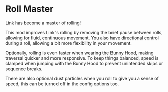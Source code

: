 # Roll Master

Link has become a master of rolling!

This mod improves Link's rolling by removing the brief pause between rolls, allowing for fluid, continuous movement. You also have directional control during a roll, allowing a bit more flexibility in your movement.

Optionally, rolling is even faster when wearing the Bunny Hood, making traversal quicker and more responsive. To keep things balanced, speed is clamped when jumping with the Bunny Hood to prevent unintended skips or sequence breaks.

There are also optional dust particles when you roll to give you a sense of speed, this can be turned off in the config options too.